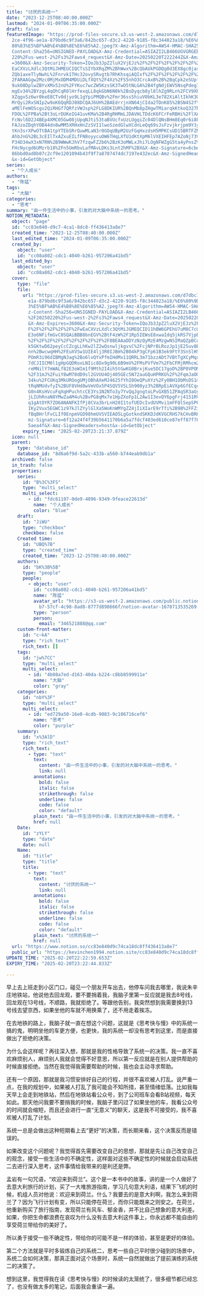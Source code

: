 ```yaml
---
title: "讨厌的系统一"
date: "2023-12-25T08:40:00.000Z"
lastmod: "2024-01-09T06:35:00.000Z"
draft: false
featuredImage: "https://prod-files-secure.s3.us-west-2.amazonaws.com/d7dbc101-8\
  2ce-4f96-ae1a-879bd6c9f3a6/842bc657-d3c2-4220-9185-f8c344023a18/%E6%80%9D%E8%\
  80%83%E5%BF%AB%E4%B8%8E%E6%85%A2.jpeg?X-Amz-Algorithm=AWS4-HMAC-SHA256&X-Amz-\
  Content-Sha256=UNSIGNED-PAYLOAD&X-Amz-Credential=ASIAZI2LB466UGVGRGEB%2F20250\
  220%2Fus-west-2%2Fs3%2Faws4_request&X-Amz-Date=20250220T222244Z&X-Amz-Expires\
  =3600&X-Amz-Security-Token=IQoJb3JpZ2luX2VjEJz%2F%2F%2F%2F%2F%2F%2F%2F%2F%2Fw\
  EaCXVzLXdlc3QtMiJHMEUCIQCTsSIYbXRqZM%2BhWwx%2BcQbAUkPGDQg0d3EX8gc0jasO0QIgBBR\
  ZQb1axeTlyNwhL%2Fnrvk1THc32ovySRvgtb7RhKhsqiAQIxf%2F%2F%2F%2F%2F%2F%2F%2F%2F%\
  2FARAAGgw2Mzc0MjMxODM4MDUiDLfXQt%2F4Xz%2FS5nhO3CrcAxB%2B%2BqCpk2eSUpfFs9dd3ZX\
  9uk08DplwZBYvXMx52nU%2FYKuc7wcZW5KzsSK3TwO5tNLGA%2B4fgNdjEWV5NsqPdeg7bjJroZ8I\
  mgEv34%2BYzgL4qOhCqR0lHrfexqLL8qkGbN6N0k%2BsDyqcb8yl8lhZg9RLn%2FCV9XbQVybmPpv\
  XZqgvSz6wr0keE8CTv0djyo9L1gYpiPMQBv%2Fmr36ssShiuV0bKL3e782XiAltIkhK3Of65vbmsW\
  MrQyi2RxSNIp2w9oK6QqRDJ08DCQAJ6UH%2BAEdrrjnXN64jCIda2TDnK85%2BSN4S2fYNucS7NDK\
  aMElFeWOScgv2QiRHGf7QRfzVWJsp%2FLG8DKIUR%2BQnMb8pZHgwTMiarqkKtkoQ327hfuyEUtJX\
  FDOL%2FPBa%2Bt3oLrDUKeIG41uvKMa%2B4RgRHMmLJDAVHLTDdcK6FCrFeRBHi%2FlXAWw3W15%2\
  FcNvl6D2J4BEp4XMC05Gw08jUpqNJti53taBVUcfxUzLUgqiZc04DlQNsBHm8Eq0r6i8kFPMvuCGY\
  FAJzoZDqhYOB44dn8wMM5XRHxHnZzSVI1lwoSzedGlwXCdnLeQq69sJsFzvjkrjpm9Y1yL0R3fnjL\
  tKn3srXPwOTtBA1tpYTEbSRrQuwMLaN3r0GOqUBpM2UzFGqHxzdsH5MPKCsUD15BRTFZN0%2FRhzt\
  AhbJnG%2BL3cEIlTxAZxuEILfFN8oyycuOW6THqLXfU1dKtXpM6lVXEIHFEp7AZoNj73Vq%2B22pJ\
  P34D34wX3xN7RN%2B9WWwKJhV7fzqwFZ2b6%2BzK3oMWLxJhi7LOgNFWZgG5ta4yPnsZ%2Bs%2F%2\
  FHcNycgd6UMzrb18%2Fn5UmRbvLafMAvLDKs3Lnt2hMF%2BX&X-Amz-Signature=6cbe9e0386f4\
  86bbd0ad0b07c2cf9e1201094b43f9f7a8707474dc7197e432ec&X-Amz-SignedHeaders=host\
  &x-id=GetObject"
series:
  - "个人成长"
authors:
  - "陈猛"
tags:
  - "大脑"
categories:
  - "思考"
summary: "由一件生活中的小事，引发的对大脑中系统一的思考。"
NOTION_METADATA:
  object: "page"
  id: "cc83e840-d9c7-4ca1-8dc8-ff436413a8e7"
  created_time: "2023-12-25T08:40:00.000Z"
  last_edited_time: "2024-01-09T06:35:00.000Z"
  created_by:
    object: "user"
    id: "cc08a802-cdc1-4040-b261-957206a41bd5"
  last_edited_by:
    object: "user"
    id: "cc08a802-cdc1-4040-b261-957206a41bd5"
  cover:
    type: "file"
    file:
      url: "https://prod-files-secure.s3.us-west-2.amazonaws.com/d7dbc101-82ce-4f96-a\
        e1a-879bd6c9f3a6/842bc657-d3c2-4220-9185-f8c344023a18/%E6%80%9D%E8%80%8\
        3%E5%BF%AB%E4%B8%8E%E6%85%A2.jpeg?X-Amz-Algorithm=AWS4-HMAC-SHA256&X-Am\
        z-Content-Sha256=UNSIGNED-PAYLOAD&X-Amz-Credential=ASIAZI2LB4664KRVLJ7Q\
        %2F20250220%2Fus-west-2%2Fs3%2Faws4_request&X-Amz-Date=20250220T222137Z\
        &X-Amz-Expires=3600&X-Amz-Security-Token=IQoJb3JpZ2luX2VjEJz%2F%2F%2F%2\
        F%2F%2F%2F%2F%2F%2FwEaCXVzLXdlc3QtMiJGMEQCID11hBW6GPEhU7uM8C7cUjFvYBFYY\
        E3o6NFifmGvC0SQAiBBB8bnEGV%2BtF4zW%2F1Rp5IEWsE8xwaIdq5jkRS7VjpBgCqIBAjF\
        %2F%2F%2F%2F%2F%2F%2F%2F%2F%2F8BEAAaDDYzNzQyMzE4MzgwNSIMaQZpBCogGXsC%2F\
        k5GKtwD62peyCcCZcgLLhKw2lZ2wQsnwljkgvsC%2FcjNPrBLRozJp1jE25uv8BEt%2FSwG\
        nn%2BwcwqHH%2FEuXVSw1UIE4lj3R0IJBm%2B04kP3gCFp61B3ek9FtY3SnSlHSSMj75n7K\
        POmR3i96dIBMgNJag%2Bo6lvQYxPfmIHdMx11QRRL3m71bzzADt7VBtTgXCyMqrDS%2F03f\
        7dCJIICM0l1gHpGQDRoxLNIic8Dx9g90L6B9mV%2FMsPVfVm7%2FbCFMjRMhcm28NRRSjfl\
        reMNilY7mWALf82E3oWIm1f9Mth2I4ih5tGwKG0BrxjKue5DC17goD%2BP0VPOM1DtPAiqr\
        %2F31mJ%2FuiY8wM70dD9sl2GVUU4Oj405GEc5N72auGQuHPRKG%2F%2FqmJaOGUdp%2BFF\
        34ku%2FCUKq3MkUROogUMjOBhAXeMJ4625fYhI0OeQPuXYz%2Fy0BH1ObMsDS1mBWC1ISYq\
        tRqNMUdvfyI%2BUF8VHd8wVmVOx5P4SQV5VSLSh900yz3%2BRpEiAVXp6GfECqc8dcTokvE\
        G0n4KsHVcuFqXqHPuchtcCE3Ys1N2NTo3y7YvQqJgngtoLPvGXB51ZPAqSR3aGyO2fvBd5c\
        jLIUhRnaN8YMwZaAM4u%2BvPG8qMx7e1HpZXoFp1L2Aw1I3evQY6pgFrj4151RVouIBRvk5\
        q1gAtOYR7ZO6ANANFKIfPj8CVa3brLnH20I1tofUEDcIvdUVMvi1mFFQlSepSP6QdeMFiNC\
        IKy2Vux5EGWC1z97kJlZYylGlXa5WoKnWMYgZZ4jIiXIarE9rTfi%2B9B%2FFZivDD72NaK\
        fBqBHrlFvCLIf0EnpmVGD98hmUVSVIEAO5LgGotkndSKKDJdKVGCRHS7kCHvBRKMo80&X-A\
        mz-Signature=6f12a24f4f39b5641170b6a5a7fdcf403ed610ce87eff87f78d62bb8ab\
        5aea4f&X-Amz-SignedHeaders=host&x-id=GetObject"
      expiry_time: "2025-02-20T23:21:37.879Z"
  icon: null
  parent:
    type: "database_id"
    database_id: "8d6a6f9d-5a2c-433b-a560-b744eab9db1a"
  archived: false
  in_trash: false
  properties:
    series:
      id: "B%3C%3FS"
      type: "multi_select"
      multi_select:
        - id: "fdc61107-0de9-4896-9349-9feace22613d"
          name: "个人成长"
          color: "blue"
    draft:
      id: "JiWU"
      type: "checkbox"
      checkbox: false
    Created time:
      id: "UBQ%7B"
      type: "created_time"
      created_time: "2023-12-25T08:40:00.000Z"
    authors:
      id: "bK%3B%5B"
      type: "people"
      people:
        - object: "user"
          id: "cc08a802-cdc1-4040-b261-957206a41bd5"
          name: "陈猛"
          avatar_url: "https://s3-us-west-2.amazonaws.com/public.notion-static.com/775523\
            b7-57cf-4c98-8ad8-8777d898666f/notion-avatar-1678713535269.png"
          type: "person"
          person:
            email: "346521888@qq.com"
    custom-front-matter:
      id: "c~kA"
      type: "rich_text"
      rich_text: []
    tags:
      id: "jw%7CC"
      type: "multi_select"
      multi_select:
        - id: "4b08a7ed-d163-40da-b224-c8bb8599911e"
          name: "大脑"
          color: "gray"
    categories:
      id: "nbY%3F"
      type: "multi_select"
      multi_select:
        - id: "ed729a50-16e0-4cdb-9083-9c106716cef6"
          name: "思考"
          color: "purple"
    summary:
      id: "x%3AlD"
      type: "rich_text"
      rich_text:
        - type: "text"
          text:
            content: "由一件生活中的小事，引发的对大脑中系统一的思考。"
            link: null
          annotations:
            bold: false
            italic: false
            strikethrough: false
            underline: false
            code: false
            color: "default"
          plain_text: "由一件生活中的小事，引发的对大脑中系统一的思考。"
          href: null
    Date:
      id: "zYLY"
      type: "date"
      date: null
    Name:
      id: "title"
      type: "title"
      title:
        - type: "text"
          text:
            content: "讨厌的系统一"
            link: null
          annotations:
            bold: false
            italic: false
            strikethrough: false
            underline: false
            code: false
            color: "default"
          plain_text: "讨厌的系统一"
          href: null
  url: "https://www.notion.so/cc83e840d9c74ca18dc8ff436413a8e7"
  public_url: "https://kevinchen1994.notion.site/cc83e840d9c74ca18dc8ff436413a8e7"
UPDATE_TIME: "2025-02-20T22:22:59.653Z"
EXPIRY_TIME: "2025-02-20T23:22:44.833Z"

---
```

<link rel="stylesheet" href="https://cdn.jsdelivr.net/npm/katex@0.16.2/dist/katex.min.css" integrity="sha384-bYdxxUwYipFNohQlHt0bjN/LCpueqWz13HufFEV1SUatKs1cm4L6fFgCi1jT643X" crossorigin="anonymous">


早上去上班走到小区门口，碰见一个朋友开车出去，他停车问我去哪里，我说朱辛庄地铁站，他说他去回龙观，要不要捎着我，我脑子里第一反应就是我去8号线，回龙观在13号线，不顺路，我就拒绝了。等跟他告别，我突然想到我需要换到13号线去望京西，如果坐他的车就不用换乘了，还不用走着挨冻。


在去地铁的路上，我脑子就一直在想这个问题，这就是《思考快与慢》中的系统一搞的鬼，明明坐他的车更方便，也更快，我的系统一却没有思考到这里，而是直接做出了拒绝的决策。


为什么会这样呢？再往深入想，那就是我的性格导致了系统一的决策。我一直不喜欢麻烦别人，麻烦别人我就会觉得不好意思，所以第一反应就是在别人提供帮助的时候直接拒绝。当然在我觉得我需要帮助的时候，我也会主动寻求帮助。


还有一个原因，那就是我习惯安排好自己的行程，并很不喜欢被人打乱。说严重一点，在我的规划中，如果被人打乱了我可能会不知所措，甚至情绪低落。比如我每天早上会走到地铁站，然后在地铁站看公众号，到了公司班车会看B站视频，每天如此。那天他问我要不要捎我的时候，我脑子里闪过了如果坐他的车，我看公众号的时间就会缩短，而且还会进行一直“无意义”的聊天，这是我不可接受的，我不喜欢被人打乱了计划。


系统一总是会做出这种短期看上去“更好”的决策，而长期来看，这个决策反而是错误的。


如果改变这个问题呢？我觉得首先需要改变自己的思想，那就是先让自己改变自己的观念，接受一些生活中的不确定性，这样面对这些不确定性的时候就会启动系统二去进行深入思考，这件事情给我带来的是利还是弊。


孟岩有一句咒语，“欢迎来到荷兰”。这个是一本书中的故事，讲的是一个人做好了去意大利旅行的计划，买了一大堆旅游指南，学习几句意大利语，结果下飞机的时候，机组人员对他说：欢迎来到荷兰。什么？我要去的是意大利啊，我怎么来到荷兰了？因为飞行计划有变，所以只能停在荷兰，而你只能既来之则安之。在荷兰，他重新购买了旅行指南，发现荷兰有风车、郁金香，并不比自己想象的意大利差。如果，你把生命都浪费在哀叹为什么没有去意大利这件事上，你永远都不能自由的享受荷兰带给你的美好了。


所以勇于接受一些不确定性，带给你的可能不是一样的体验，甚至是更好的体验。


第二个方法就是平时多锻炼自己的系统二，思考一些自己平时很少碰到的场景中，系统二会如何决策，那真正面对这个场景时，系统一自然就做出了提前演练的系统二的决策了。


想到这里，我觉得我在读《思考快与慢》的时候读的太笼统了，很多细节都已经忘了，也没有做太多的笔记，后面我会重读一遍。

